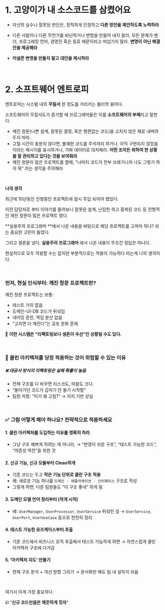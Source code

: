 # 1. 고양이가 내 소스코드를 삼켰어요

- 자신의 실수나 잘못된 판단은, 정직하게 인정하고 **다른 방안을 제안하도록 노력하라**

- 다른 사람이나 다른 무언가를 비난하거나 변명을 만들어 내지 말라, 모든 문제가 벤더, 프로그래밍 언어, 경영진 혹은 동료 때문이라고 떠넘기지 말라. **변명이 아닌 해결안을 제공해라**
- **어설픈 변명을 만들지 말고 대안을 제시하라**

<br>

# 2. 소프트웨어 엔트로피

엔트로피는 시스템 내의 **무질서** 한 정도를 가리키는 물리학 용어다.

소프트웨어의 무질서도가 증가할 때 프로그래머들은 이를 **소프트웨어의 부패**라고 말한다.

- 깨진 창문(나쁜 설계, 잘못된 결정, 혹은 형편없는 코드)을 고치지 않은 채로 내버려 두지 마라.
- 고칠 시간이 충분치 않다면, 불쾌한 코드를 주석처리 하거나, 아직 구현되지 않았음 이라는 메시지를 표시하거나, 가짜 데이터로 대치해라. **어떤 조치든 취하여 현 상황을 잘 관리하고 있다는 것을 보여줘라**
- 깨진 창문이 많은 프로젝트를 할때, "나머지 코드가 전부 쓰레기니까 나도 그렇기 하지 뭐" 라는 생각을 주의해라

<br>

**나의 생각**

최근에 10년동안 진행중인 프로젝트에 잠시 투입 되어야 했었다.

이전 담당자로 부터 이야기를 들어보니 잘못된 설계, 난잡한 하고 중복된 코드 등 전형적인 깨진 창문이 많은 프로젝트 였다. 

**실용주의 프로그래머 **에서 나온 내용을 바탕으로 해당 프로젝트를 고쳐야 하나? 라는 중요한 고민이 들었다.

그리고 결론을 냈다.  **실용주의 프로그래머** 에서 나온 내용이 무조건 정답은 아니다. 

현실적으로 모두 적용할 수는 없지만 부분적으로는 적용이 가능하다 라는게 나의 생각이다.

<br>

### 먼저, 현실 인식부터: 깨진 창문 프로젝트란?

깨진 창문 프로젝트는 보통:

- 테스트 거의 없음
- 도메인-UI-DB 코드가 뒤섞임
- 네이밍 혼란, 책임 분산 없음
- “고치면 더 깨진다”는 공포 문화 존재

📌 **이런 시스템은 “리팩토링보다 생존이 우선”인 상황일 수도 있다.**

<br>

### 📖 클린 아키텍처를 당장 적용하는 것이 위험할 수 있는 이유

##### ❌ **대공사 방식의 리팩토링은 실패 확률이 높음**

- 전체 구조를 다 바꾸면 리스크도, 마찰도 크다.
- “돌아가던 코드가 갑자기 안 돌기 시작함”
- 팀원 저항: “이거 왜 고침?” → 지지 기반 상실

<br>

### ✅ 그럼 어떻게 해야 하나요? **전략적으로 적용하세요**

#### 1. **클린 아키텍처를 도입하는 이유를 명확히 하라**

- 그냥 구조 예쁘게 하려는 게 아니라,
   → “변경이 쉬운 구조”, “테스트 가능한 코드”, “의존성 역전”을 위한 것

#### 2. **신규 기능, 신규 모듈부터 Clean하게**

- 기존 코드는 두고 **작은 기능 단위로 클린 구조 적용**
- 예: 새로운 기능 하나를 `도메인 - 애플리케이션 - 인터페이스` 구조로 작성
- 그렇게 하면, 다른 팀원들도 “이 구조 좋네” 하게 됨

#### 3. **도메인 모델 언어 정리부터 (작게 시작)**

- 예: `UserManager`, `UserProcessor`, `UserService` 뒤섞인 걸
   → `UserService`, `UserPort`, `UserUseCase` 등으로 천천히 정리

#### 4. **테스트 가능한 유즈케이스부터 추출**

- 기존 코드에서 비즈니스 로직 추출해서 테스트 가능하게 하면
   → 자연스럽게 클린 아키텍처 구조에 다가감

#### 5. **‘아키텍처 지도’ 만들기**

- 현재 구조 분석 + 개선 방향 그리기
   → 문서화만 해도 팀 내 설득이 쉬움

<br>

여기서 이게 가장 중요하다.

☑️ “**신규 코드만큼은 깨끗하게 짓자**”
